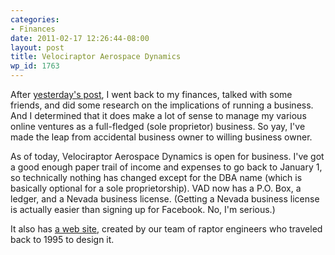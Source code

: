 ```yaml
---
categories:
- Finances
date: 2011-02-17 12:26:44-08:00
layout: post
title: Velociraptor Aerospace Dynamics
wp_id: 1763
---
```

After [yesterday's post](https://www.finnie.org/2011/02/16/ryan-finnie-business-owner/), I went back to my finances, talked with some friends, and did some research on the implications of running a business. And I determined that it does make a lot of sense to manage my various online ventures as a full-fledged (sole proprietor) business. So yay, I've made the leap from accidental business owner to willing business owner.

As of today, Velociraptor Aerospace Dynamics is open for business. I've got a good enough paper trail of income and expenses to go back to January 1, so technically nothing has changed except for the DBA name (which is basically optional for a sole proprietorship). VAD now has a P.O. Box, a ledger, and a Nevada business license. (Getting a Nevada business license is actually easier than signing up for Facebook. No, I'm serious.)

It also has [a web site](http://www.velociraptors.info/vad/), created by our team of raptor engineers who traveled back to 1995 to design it.
